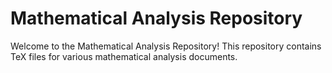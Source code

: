 # Mathematical Analysis Repository

Welcome to the Mathematical Analysis Repository! This repository contains TeX files for various mathematical analysis documents.
